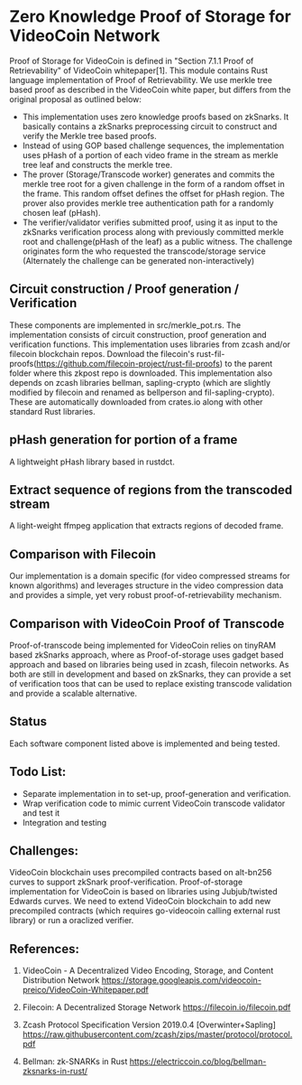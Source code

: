 # Zero Knowledge Proof of Storage for VideoCoin Network

Proof of Storage for VideoCoin is defined in  "Section 7.1.1 Proof of Retrievability" of VideoCoin whitepaper[1]. This module contains Rust language implementation of Proof of Retrievability. We use merkle tree based proof as  described in the VideoCoin white paper, but differs from the original proposal as outlined below:

* This implementation uses zero knowledge proofs based on zkSnarks. It basically contains a zkSnarks preprocessing circuit to construct and verify the Merkle tree based proofs. 
* Instead of using GOP based challenge sequences, the implementation uses pHash of a portion of each video frame in the stream as merkle tree leaf and constructs the merkle tree. 
* The prover (Storage/Transcode worker) generates and commits the merkle tree root for a given challenge in the form of a random offset in the frame. This random offset defines the offset for pHash region. The prover also provides merkle tree authentication path for a randomly chosen leaf (pHash).
* The verifier/validator verifies submitted proof, using it as input to the zkSnarks verification process along with previously committed merkle root and challenge(pHash of the leaf) as a public witness. The challenge originates form the  who requested the transcode/storage service (Alternately the challenge can be generated non-interactively)
 
## Circuit construction / Proof generation / Verification
These components are implemented in src/merkle_pot.rs. The implementation consists of circuit construction, proof generation  and verification functions. This implementation uses libraries from zcash and/or filecoin blockchain repos.
Download the filecoin's rust-fil-proofs(https://github.com/filecoin-project/rust-fil-proofs) to the parent folder where this zkpost repo is downloaded. This implementation also depends on zcash libraries bellman, sapling-crypto (which are slightly modified by filecoin and renamed as bellperson and fil-sapling-crypto). These are automatically downloaded from crates.io along with other standard Rust libraries.
   
## pHash generation for portion of a frame
A lightweight pHash library based in rustdct.

## Extract sequence of regions from the transcoded stream
A light-weight ffmpeg application that extracts regions of  decoded frame.

## Comparison with Filecoin
Our implementation is a domain specific (for video compressed streams for known algorithms) and leverages structure in the video compression data and provides a simple, yet very robust proof-of-retrievability mechanism.

## Comparison with VideoCoin Proof of Transcode
Proof-of-transcode being implemented for VideoCoin relies on tinyRAM based zkSnarks approach, where as Proof-of-storage uses gadget based approach and based on libraries being used in zcash, filecoin networks. As both are still in development and based on zkSnarks, they can provide a set of verification toos that can be used to replace existing transcode validation and provide a scalable alternative. 

## Status
Each software component listed above is implemented and being tested.

## Todo List:
* Separate implementation in to set-up, proof-generation and verification.
* Wrap verification code to mimic current VideoCoin transcode validator and test it
* Integration and testing

## Challenges:
VideoCoin blockchain uses precompiled contracts based on alt-bn256 curves  to support zkSnark proof-verification. Proof-of-storage implementation for VideoCoin is based on libraries using Jubjub/twisted Edwards curves. We need to extend VideoCoin blockchain to add new precompiled contracts (which requires go-videocoin calling external rust library) or run a oraclized verifier.

## References:

1. VideoCoin - A Decentralized Video Encoding, Storage, and Content Distribution Network
https://storage.googleapis.com/videocoin-preico/VideoCoin-Whitepaper.pdf

2. Filecoin: A Decentralized Storage Network
https://filecoin.io/filecoin.pdf

3. Zcash Protocol Specification Version 2019.0.4 [Overwinter+Sapling]
https://raw.githubusercontent.com/zcash/zips/master/protocol/protocol.pdf

4. Bellman: zk-SNARKs in Rust
https://electriccoin.co/blog/bellman-zksnarks-in-rust/
